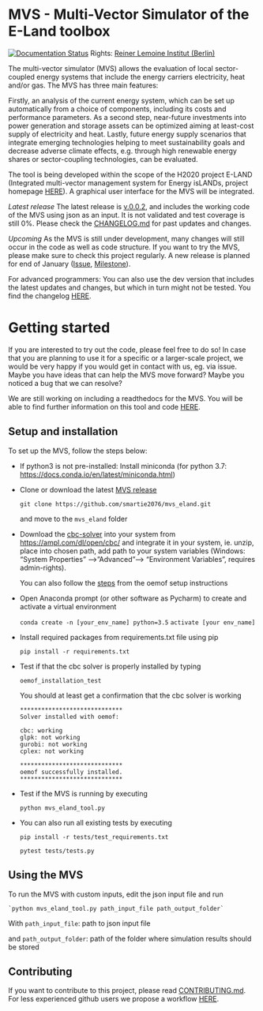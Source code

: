 # MVS - Multi-Vector Simulator of the E-Land toolbox

[![Documentation Status](https://readthedocs.org/projects/mvs-eland/badge/?version=latest)](https://mvs-eland.readthedocs.io/en/latest/?badge=latest)
Rights: [Reiner Lemoine Institut (Berlin)](https://reiner-lemoine-institut.de/)

The multi-vector simulator (MVS) allows the evaluation of local sector-coupled energy systems that include the energy carriers electricity, heat and/or gas. The MVS has three main features:

Firstly, an analysis of the current energy system, which can be set up automatically from a choice of components, including its costs and performance parameters. As a second step, near-future investments into power generation and storage assets can be optimized aiming at least-cost supply of electricity and heat. Lastly, future energy supply scenarios that integrate emerging technologies helping to meet sustainability goals and decrease adverse climate effects, e.g. through high renewable energy shares or sector-coupling technologies, can be evaluated.

The tool is being developed within the scope of the H2020 project E-LAND (Integrated multi-vector management system for Energy isLANDs, project homepage [HERE](https://elandh2020.eu/)). A graphical user interface for the MVS will be integrated.

*Latest release*
The latest release is [v.0.0.2](https://github.com/smartie2076/mvs_eland/releases), and includes the working code of the MVS using json as an input. It is not validated and test coverage is still 0%. Please check the [CHANGELOG.md](https://github.com/smartie2076/mvs_eland/blob/master/CHANGELOG.md) for past updates and changes.

*Upcoming*
As the MVS is still under development, many changes will still occur in the code as well as code structure. If you want to try the MVS, please make sure to check this project regularly. A new release is planned for end of January ([Issue](https://github.com/smartie2076/mvs_eland/issues/51), [Milestone](https://github.com/smartie2076/mvs_eland/milestone/1)). 

For advanced programmers: You can also use the dev version that includes the latest updates and changes, but which in turn might not be tested. You find the changelog [HERE](https://github.com/smartie2076/mvs_eland/blob/dev/CHANGELOG.md).

# Getting started

If you are interested to try out the code, please feel free to do so! In case that you are planning to use it for a specific or a larger-scale project, we would be very happy if you would get in contact with us, eg. via issue. Maybe you have ideas that can help the MVS move forward? Maybe you noticed a bug that we can resolve?

We are still working on including a readthedocs for the MVS. You will be able to find further information on this tool and code [HERE](https://readthedocs.org/projects/mvs-eland/).

## Setup and installation

To set up the MVS, follow the steps below:

* If python3 is not pre-installed: Install miniconda (for python 3.7: https://docs.conda.io/en/latest/miniconda.html)

* Clone or download the latest [MVS release](https://github.com/smartie2076/mvs_eland/releases)

    `git clone https://github.com/smartie2076/mvs_eland.git`

    and move to the `mvs_eland` folder

* Download the [cbc-solver](https://projects.coin-or.org/Cbc) into your system from https://ampl.com/dl/open/cbc/ and integrate it in your system, ie. unzip, place into chosen path, add path to your system variables  (Windows: “System Properties” -->”Advanced”--> “Environment Variables”, requires admin-rights). 

    You can also follow the [steps](https://oemof.readthedocs.io/en/latest/installation_and_setup.html) from the oemof setup instructions

* Open Anaconda prompt (or other software as Pycharm) to create and activate a virtual environment

    `conda create -n [your_env_name] python=3.5`
    `activate [your env_name]`

* Install required packages from requirements.txt file using pip

    `pip install -r requirements.txt`

* Test if that the cbc solver is properly installed by typing

    `oemof_installation_test`

    You should at least get a confirmation that the cbc solver is working

    ```
    *****************************
    Solver installed with oemof:

    cbc: working
    glpk: not working
    gurobi: not working
    cplex: not working

    *****************************
    oemof successfully installed.
    *****************************

    ```
    
* Test if the MVS is running by executing

    `python mvs_eland_tool.py`
    
* You can also run all existing tests by executing

    `pip install -r tests/test_requirements.txt`
    
    `pytest tests/tests.py`
    
## Using the MVS

To run the MVS with custom inputs, edit the json input file and run

    `python mvs_eland_tool.py path_input_file path_output_folder`

With `path_input_file`: path to json input file

and `path_output_folder`: path of the folder where simulation results should be stored

## Contributing

If you want to contribute to this project, please read [CONTRIBUTING.md](https://github.com/smartie2076/mvs_eland/blob/dev/CONTRIBUTING.md). For less experienced github users we propose a workflow [HERE](https://github.com/smartie2076/mvs_eland/wiki/Examplary-Workflow).

